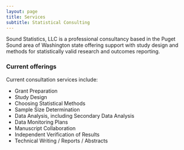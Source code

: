 ```yaml
---
layout: page
title: Services
subtitle: Statistical Consulting
---
```


Sound Statistics, LLC is a professional consultancy based in the Puget Sound area of Washington state offering support with study design and methods for statistically valid research and outcomes reporting.

### Current offerings

Current consultation services include:
- Grant Preparation 
- Study Design
- Choosing Statistical Methods
- Sample Size Determination
- Data Analysis, including Secondary Data Analysis
- Data Monitoring Plans
- Manuscript Collaboration
- Independent Verification of Results
- Technical Writing / Reports / Abstracts
